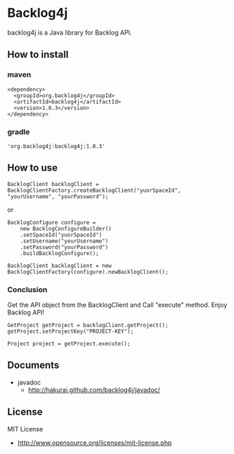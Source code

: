 # Backlog4j

backlog4j is a Java library for Backlog API.

## How to install

### maven

    <dependency>
      <groupId>org.backlog4j</groupId>
      <artifactId>backlog4j</artifactId>
      <version>1.0.3</version>
    </dependency>

### gradle

    'org.backlog4j:backlog4j:1.0.3'

## How to use

    BacklogClient backlogClient = BacklogClientFactory.createBacklogClient("yuorSpaceId", "yourUsername", "yourPassword");

or

    BacklogConfigure configure =
        new BacklogConfigureBuilder()
        .setSpaceId("yuorSpaceId")
        .setUsername("yourUsername")
        .setPassword("yourPassword")
        .buildBacklogConfigure();

    BacklogClient backlogClient = new BacklogClientFactory(configure).newBacklogClient();

### Conclusion

Get the API object from the BacklogClient and Call "execute" method.
Enjoy Backlog API!

    GetProject getProject = backlogClient.getProject();
    getProject.setProjectKey("PROJECT-KEY");

    Project project = getProject.execute();

## Documents

* javadoc
    * http://hakurai.github.com/backlog4j/javadoc/

## License

MIT License

* http://www.opensource.org/licenses/mit-license.php
